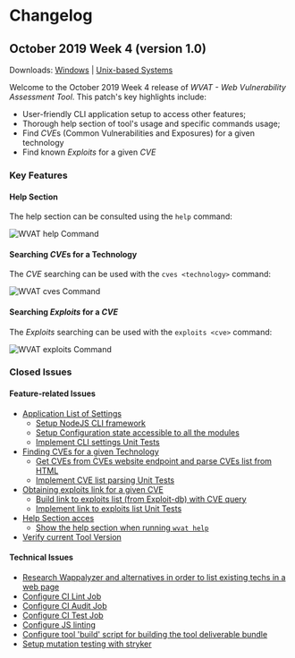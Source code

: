 # Changelog

## October 2019 Week 4 (version 1.0)

Downloads: [Windows](https://www.dropbox.com/home/LDSO%20T2G1/prod/dist/win) | [Unix-based Systems](https://www.dropbox.com/home/LDSO%20T2G1/prod/dist/wvat-v1.0.0)

Welcome to the October 2019 Week 4 release of *WVAT - Web Vulnerability Assessment Tool*. This patch's key highlights include:

- User-friendly CLI application setup to access other features;
- Thorough help section of tool's usage and specific commands usage;
- Find *CVE*s (Common Vulnerabilities and Exposures) for a given technology
- Find known *Exploits* for a given *CVE*

### Key Features

#### Help Section

The help section can be consulted using the `help` command:

![WVAT help Command](https://user-images.githubusercontent.com/25830462/67376426-016a3c00-f57c-11e9-87e7-c2cdf403c1a6.jpg)

#### Searching *CVE*s for a Technology

The *CVE* searching can be used with the `cves <technology>` command:

![WVAT cves Command](https://user-images.githubusercontent.com/25830462/67376419-ffa07880-f57b-11e9-8b41-5de531808e27.jpg)

#### Searching *Exploits* for a *CVE*

The *Exploits* searching can be used with the `exploits <cve>` command:

![WVAT exploits Command](https://user-images.githubusercontent.com/25830462/67376417-ff07e200-f57b-11e9-83e8-e93ad708a305.jpg)

### Closed Issues

#### Feature-related Issues

- [Application List of Settings](#3)
    - [Setup NodeJS CLI framework](#37)
    - [Setup Configuration state accessible to all the modules](#38)
    - [Implement CLI settings Unit Tests](#39)
- [Finding CVEs for a given Technology](#24)
    - [Get CVEs from CVEs website endpoint and parse CVEs list from HTML](#51)
    - [Implement CVE list parsing Unit Tests](#52)
- [Obtaining exploits link for a given CVE](#28)
    - [Build link to exploits list (from Exploit-db) with CVE query](#58)
    - [Implement link to exploits list Unit Tests](#59)
- [Help Section acces](#4)
    - [Show the help section when running `wvat help`](#70)
- [Verify current Tool Version](#10)

#### Technical Issues
- [Research Wappalyzer and alternatives in order to list existing techs in a web page](#48)
- [Configure CI Lint Job](#66)
- [Configure CI Audit Job](#67)
- [Configure CI Test Job](#68)
- [Configure JS linting](#65)
- [Configure tool 'build' script for building the tool deliverable bundle](#69)
- [Setup mutation testing with stryker](#81)
